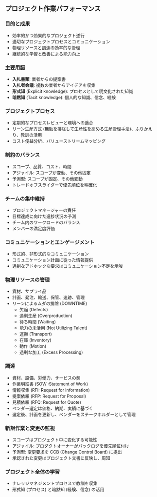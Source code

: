 ## プロジェクト作業パフォーマンス

### 目的と成果

- 効率的かつ効果的なプロジェクト遂行
- 適切なプロジェクトプロセスとコミュニケーション
- 物理リソースと調達の効率的な管理
- 継続的な学習と改善による能力向上

### 主要用語

- **入札書類**: 業者からの提案書
- **入札者会議**: 複数の業者からアイデアを収集
- **形式知** (Explicit knowledge): プロセスとして明文化された知識
- **暗黙知** (Tacit knowledge): 個人的な知識、信念、経験

### プロジェクトプロセス

- 定期的なプロセスレビューと環境への適合
- リーン生産方式 (無駄を排除して生産性を高める生産管理手法)、ふりかえり、教訓の活用
- コスト便益分析、バリューストリームマッピング

### 制約のバランス

- スコープ、品質、コスト、時間
- アジャイル: スコープが変動、その他固定
- 予測型: スコープが固定、その他変動
- トレードオフスライダーで優先順位を明確化

### チームの集中維持

- プロジェクトマネージャーの責任
- 目標達成に向けた進捗状況の予測
- チーム内のワークロードのバランス
- メンバーの満足度評価

### コミュニケーションとエンゲージメント

- 形式的、非形式的なコミュニケーション
- コミュニケーション計画に従った情報提供
- 過剰なアドホックな要求はコミュニケーション不足を示唆

### 物理リソースの管理

- 資材、サプライ品
- 計画、発注、輸送、保管、追跡、管理
- リーンによるムダの排除 (DOWNTIME)
  - 欠陥 (Defects)
  - 過剰生産 (Overproduction)
  - 待ち時間 (Waiting)
  - 能力の未活用 (Not Utilizing Talent)
  - 運搬 (Transport)
  - 在庫 (Inventory)
  - 動作 (Motion)
  - 過剰な加工 (Excess Processing)

### 調達

- 資材、設備、労働力、サービスの契
- 作業明細書 (SOW :Statement of Work)
- 情報収集 (RFI: Request for Information)
- 提案依頼 (RFP: Request for Proposal)
- 見積依頼 (RFQ: Request for Quote)
- ベンダー選定は価格、納期、実績に基づく
- 選定後、計画を更新し、ベンダーをステークホルダーとして管理

### 新規作業と変更の監視

- スコープはプロジェクト中に変化する可能性
- アジャイル: プロダクトオーナーがバックログを優先順位付け
- 予測型: 変更要求を CCB (Change Control Board) に提出
- 承認された変更はプロジェクト文書に反映し、周知

### プロジェクト全体の学習

- ナレッジマネジメントプロセスで教訓を収集
- 形式知 (プロセス) と暗黙知 (経験、信念) の活用
